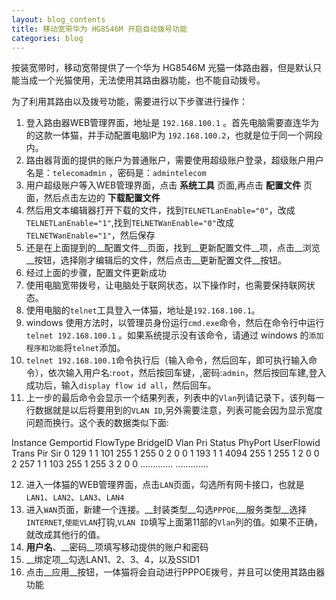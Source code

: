```yaml
---
layout: blog_contents
title: 移动宽带华为 HG8546M 开启自动拨号功能
categories: blog
---
```


按装宽带时，移动宽带提供了一个华为 HG8546M 光猫一体路由器，但是默认只能当成一个光猫使用，无法使用其路由器功能，也不能自动拨号。

为了利用其路由以及拨号功能，需要进行以下步骤进行操作：

1. 登入路由器WEB管理界面，地址是 `192.168.100.1` 。首先电脑需要直连华为的这款一体猫，并手动配置电脑IP为 `192.168.100.2`，也就是位于同一个网段内。
2. 路由器背面的提供的账户为普通账户，需要使用超级账户登录，超级账户用户名是：`telecomadmin` ，密码是：`admintelecom`
3. 用户超级账户等入WEB管理界面，点击 __系统工具__ 页面,再点击 __配置文件__ 页面，然后点击左边的 __下载配置文件__ 
4. 然后用文本编辑器打开下载的文件，找到`TELNETLanEnable="0"`，改成`TELNETLanEnable="1"`,找到`TELNETWanEnable="0"`改成`TELNETWanEnable="1"`，然后保存
5. 还是在上面提到的__配置文件__页面，找到__更新配置文件__项，点击__浏览__按钮，选择刚才编辑后的文件，然后点击__更新配置文件__按钮。
6. 经过上面的步骤，配置文件更新成功
7. 使用电脑宽带拨号，让电脑处于联网状态，以下操作时，也需要保持联网状态。
8. 使用电脑的`telnet`工具登入一体猫，地址是`192.168.100.1`。
9. windows 使用方法时，以管理员身份运行`cmd.exe`命令，然后在命令行中运行`telnet 192.168.100.1` 。如果系统提示没有该命令，请通过 windows 的`添加程序和功能`将`telnet`添加。
10. `telnet 192.168.100.1`命令执行后（输入命令，然后回车，即可执行输入命令），依次输入用户名:`root`，然后按回车键，,密码:`admin`，然后按回车建,登入成功后，输入`display flow id all`，然后回车。
11. 上一步的最后命令会显示一个结果列表，列表中的`Vlan`列请记录下，该列每一行数据就是以后将要用到的`VLAN ID`,另外需要注意，列表可能会因为显示宽度问题而换行。这个表的数据类似下面:
    
   Instance  Gemportid  FlowType  BridgeID   Vlan   Pri  Status  PhyPort  UserFlowid  Trans  Pir  Sir
   0         129        1         1          101    255  1       255      0           2      0    0
   1         193        1         1          4094   255  1       255      1           2      0    0
   2         257        1         1          103    255  1       255      3           2      0    0
   .............
   .............

12. 进入一体猫的WEB管理界面，点击`LAN`页面，勾选所有网卡接口，也就是`LAN1`、`LAN2`、`LAN3`、`LAN4`
13. 进入`WAN`页面，新建一个连接。__封装类型__勾选`PPPOE`,__服务类型__选择`INTERNET`,`使能VLAN`打钩,`VLAN ID`填写上面第11部的`Vlan`列的值。如果不正确，就改成其他行的值。
14. __用户名__、__密码__项填写移动提供的账户和密码
15. __绑定项__勾选LAN1、2、3、4，以及SSID1
16. 点击__应用__按钮，一体猫将会自动进行PPPOE拨号，并且可以使用其路由器功能
